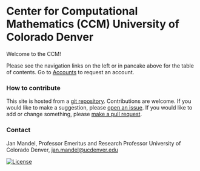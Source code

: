 # Center for Computational Mathematics (CCM) University of Colorado Denver

Welcome to the CCM!

Please see the navigation links on the left or in pancake above for the table of contents. Go to [Accounts](./accounts/) to request an account.

### How to contribute

This site is hosted from a [git repository](https://github.com/ccmucdenver/ccm-docs). Contributions are welcome. If you would like to make a suggestion, please [open an issue](https://github.com/ccmucdenver/ccm-docs/issues/new/choose). If you would like to add or change something, please [make a pull request](pull_request/).

### Contact

Jan Mandel,
Professor Emeritus and Research Professor
University of Colorado Denver,
jan.mandel@ucdenver.edu

[![License](https://img.shields.io/badge/License-Apache%202.0-blue.svg)](https://opensource.org/licenses/Apache-2.0)

